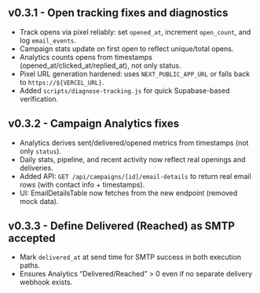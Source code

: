 ## v0.3.1 - Open tracking fixes and diagnostics

- Track opens via pixel reliably: set `opened_at`, increment `open_count`, and log `email_events`.
- Campaign stats update on first open to reflect unique/total opens.
- Analytics counts opens from timestamps (opened_at/clicked_at/replied_at), not only status.
- Pixel URL generation hardened: uses `NEXT_PUBLIC_APP_URL` or falls back to `https://${VERCEL_URL}`.
- Added `scripts/diagnose-tracking.js` for quick Supabase-based verification.
## v0.3.2 - Campaign Analytics fixes

- Analytics derives sent/delivered/opened metrics from timestamps (not only `status`).
- Daily stats, pipeline, and recent activity now reflect real openings and deliveries.
- Added API: `GET /api/campaigns/[id]/email-details` to return real email rows (with contact info + timestamps).
- UI: EmailDetailsTable now fetches from the new endpoint (removed mock data).
## v0.3.3 - Define Delivered (Reached) as SMTP accepted

- Mark `delivered_at` at send time for SMTP success in both execution paths.
- Ensures Analytics “Delivered/Reached” > 0 even if no separate delivery webhook exists.

